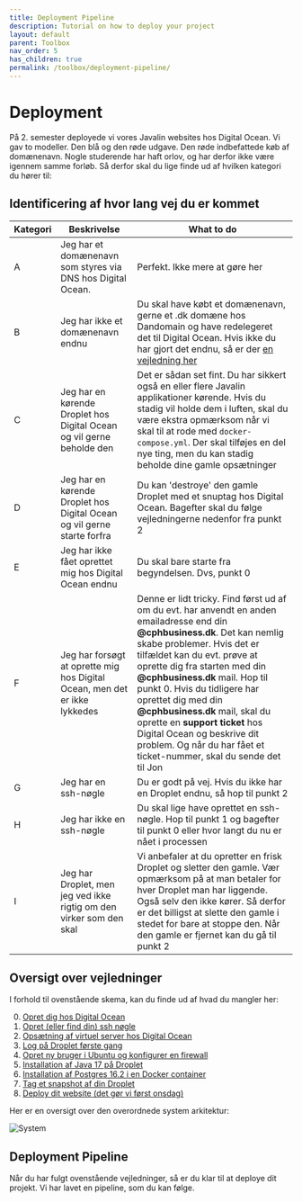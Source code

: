 ```yaml
---
title: Deployment Pipeline
description: Tutorial on how to deploy your project
layout: default
parent: Toolbox
nav_order: 5
has_children: true
permalink: /toolbox/deployment-pipeline/
---
```


# Deployment

På 2. semester deployede vi vores Javalin websites hos Digital Ocean. Vi gav to modeller. Den blå og den røde udgave. Den røde indbefattede køb af domænenavn. Nogle studerende har haft orlov, og har derfor ikke være igennem samme forløb. Så derfor skal du lige finde ud af hvilken kategori du hører til:

## Identificering af hvor lang vej du er kommet

| Kategori | Beskrivelse | What to do |
|---|---|----|
| A | Jeg har et domænenavn som styres via DNS hos Digital Ocean. |Perfekt. Ikke mere at gøre her|
| B | Jeg har ikke et domænenavn endnu |Du skal have købt et domænenavn, gerne et .dk domæne hos Dandomain og have redelegeret det til Digital Ocean. Hvis ikke du har gjort det endnu, så er der [en vejledning her](https://cphbusiness.cloud.panopto.eu/Panopto/Pages/Viewer.aspx?id=f8e7ebbb-8d17-480b-9ac2-b15600a699f2)|
| C | Jeg har en kørende Droplet hos Digital Ocean og vil gerne beholde den |Det er sådan set fint. Du har sikkert også en eller flere Javalin applikationer kørende. Hvis du stadig vil holde dem i luften, skal du være ekstra opmærksom når vi skal til at rode med `docker-compose.yml`. Der skal tilføjes en del nye ting, men du kan stadig beholde dine gamle opsætninger|
| D | Jeg har en kørende Droplet hos Digital Ocean og vil gerne starte forfra |Du kan 'destroye' den gamle Droplet med et snuptag hos Digital Ocean. Bagefter skal du følge vejledningerne nedenfor fra punkt 2|
| E | Jeg har ikke fået oprettet mig hos Digital Ocean endnu |Du skal bare starte fra begyndelsen. Dvs, punkt 0|
| F | Jeg har forsøgt at oprette mig hos Digital Ocean, men det er ikke lykkedes |Denne er lidt tricky.  Find først ud af om du evt. har anvendt en anden emailadresse end din **@cphbusiness.dk**. Det kan nemlig skabe problemer. Hvis det er tilfældet kan du evt. prøve at oprette dig fra starten med din **@cphbusiness.dk** mail. Hop til punkt 0. Hvis du tidligere har oprettet dig med din **@cphbusiness.dk** mail, skal du oprette en **support ticket** hos Digital Ocean og beskrive dit problem. Og når du har fået et ticket-nummer, skal du sende det til Jon|
| G | Jeg har en ssh-nøgle |Du er godt på vej. Hvis du ikke har en Droplet endnu, så hop til punkt 2|
| H | Jeg har ikke en ssh-nøgle |Du skal lige have oprettet en ssh-nøgle. Hop til punkt 1 og bagefter til punkt 0 eller hvor langt du nu er nået i processen|
| I | Jeg har Droplet, men jeg ved ikke rigtig om den virker som den skal |Vi anbefaler at du opretter en frisk Droplet og sletter den gamle. Vær opmærksom på at man betaler for hver Droplet man har liggende. Også selv den ikke kører. Så derfor er det billigst at slette den gamle i stedet for bare at stoppe den. Når den gamle er fjernet kan du gå til punkt 2|

## Oversigt over vejledninger

I forhold til ovenstående skema, kan du finde ud af hvad du mangler her:

0. [Opret dig hos Digital Ocean](./digitalocean_signup.md)
1. [Opret (eller find din) ssh nøgle](./sshkeys.md)
2. [Opsætning af virtuel server hos Digital Ocean](./droplet.md)
3. [Log på Droplet første gang](./logpaadroplet.md)
4. [Opret ny bruger i Ubuntu og konfigurer en firewall](./ubuntufix.md)
5. [Installation af Java 17 på Droplet](./java.md)
6. [Installation af Postgres 16.2 i en Docker container](./postgres_setup.md)
7. [Tag et snapshot af din Droplet](./snapshot.md)
8. [Deploy dit website (det gør vi først onsdag)](./docker_caddy_droplet.md)

Her er en oversigt over den overordnede system arkitektur:

![System](./images/systemarchitecture.png)

## Deployment Pipeline

Når du har fulgt ovenstående vejledninger, så er du klar til at deploye dit projekt. Vi har lavet en pipeline, som du kan følge.
